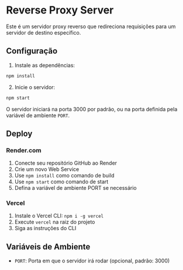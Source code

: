 # Reverse Proxy Server

Este é um servidor proxy reverso que redireciona requisições para um servidor de destino específico.

## Configuração

1. Instale as dependências:
```bash
npm install
```

2. Inicie o servidor:
```bash
npm start
```

O servidor iniciará na porta 3000 por padrão, ou na porta definida pela variável de ambiente `PORT`.

## Deploy

### Render.com
1. Conecte seu repositório GitHub ao Render
2. Crie um novo Web Service
3. Use `npm install` como comando de build
4. Use `npm start` como comando de start
5. Defina a variável de ambiente PORT se necessário

### Vercel
1. Instale o Vercel CLI: `npm i -g vercel`
2. Execute `vercel` na raiz do projeto
3. Siga as instruções do CLI

## Variáveis de Ambiente
- `PORT`: Porta em que o servidor irá rodar (opcional, padrão: 3000)
